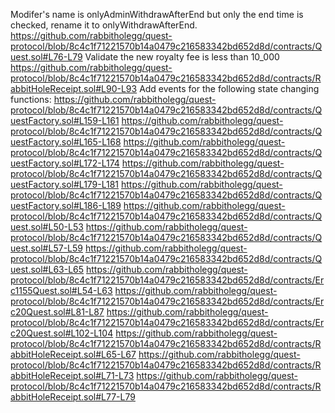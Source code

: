 Modifer's name is onlyAdminWithdrawAfterEnd but only the end time is checked, rename it to onlyWithdrawAfterEnd.
https://github.com/rabbitholegg/quest-protocol/blob/8c4c1f71221570b14a0479c216583342bd652d8d/contracts/Quest.sol#L76-L79
Validate the new royalty fee is less than 10_000
https://github.com/rabbitholegg/quest-protocol/blob/8c4c1f71221570b14a0479c216583342bd652d8d/contracts/RabbitHoleReceipt.sol#L90-L93
Add events for the following state changing functions:
https://github.com/rabbitholegg/quest-protocol/blob/8c4c1f71221570b14a0479c216583342bd652d8d/contracts/QuestFactory.sol#L159-L161
https://github.com/rabbitholegg/quest-protocol/blob/8c4c1f71221570b14a0479c216583342bd652d8d/contracts/QuestFactory.sol#L165-L168
https://github.com/rabbitholegg/quest-protocol/blob/8c4c1f71221570b14a0479c216583342bd652d8d/contracts/QuestFactory.sol#L172-L174
https://github.com/rabbitholegg/quest-protocol/blob/8c4c1f71221570b14a0479c216583342bd652d8d/contracts/QuestFactory.sol#L179-L181
https://github.com/rabbitholegg/quest-protocol/blob/8c4c1f71221570b14a0479c216583342bd652d8d/contracts/QuestFactory.sol#L186-L189
https://github.com/rabbitholegg/quest-protocol/blob/8c4c1f71221570b14a0479c216583342bd652d8d/contracts/Quest.sol#L50-L53
https://github.com/rabbitholegg/quest-protocol/blob/8c4c1f71221570b14a0479c216583342bd652d8d/contracts/Quest.sol#L57-L59
https://github.com/rabbitholegg/quest-protocol/blob/8c4c1f71221570b14a0479c216583342bd652d8d/contracts/Quest.sol#L63-L65
https://github.com/rabbitholegg/quest-protocol/blob/8c4c1f71221570b14a0479c216583342bd652d8d/contracts/Erc1155Quest.sol#L54-L63
https://github.com/rabbitholegg/quest-protocol/blob/8c4c1f71221570b14a0479c216583342bd652d8d/contracts/Erc20Quest.sol#L81-L87
https://github.com/rabbitholegg/quest-protocol/blob/8c4c1f71221570b14a0479c216583342bd652d8d/contracts/Erc20Quest.sol#L102-L104
https://github.com/rabbitholegg/quest-protocol/blob/8c4c1f71221570b14a0479c216583342bd652d8d/contracts/RabbitHoleReceipt.sol#L65-L67
https://github.com/rabbitholegg/quest-protocol/blob/8c4c1f71221570b14a0479c216583342bd652d8d/contracts/RabbitHoleReceipt.sol#L71-L73
https://github.com/rabbitholegg/quest-protocol/blob/8c4c1f71221570b14a0479c216583342bd652d8d/contracts/RabbitHoleReceipt.sol#L77-L79
